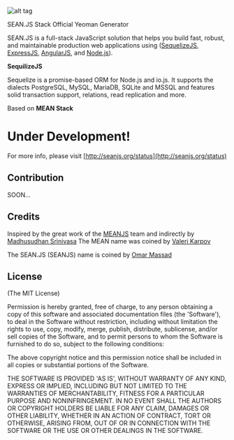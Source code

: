 ![alt tag](http://www.seanjs.org/modules/core/client/img/brand/logo.png)

SEAN.JS Stack Official Yeoman Generator

SEAN.JS is a full-stack JavaScript solution that helps you build fast, robust, and maintainable production web applications using ([SequelizeJS](http://docs.sequelizejs.com/en/latest), [ExpressJS](http://expressjs.com/), [AngularJS](http://angularjs.org/), and [Node.js](http://www.nodejs.org/)).

**SequilizeJS**

Sequelize is a promise-based ORM for Node.js and io.js. It supports the dialects PostgreSQL, MySQL,
MariaDB, SQLite and MSSQL and features solid transaction support, relations, read replication and
more.


Based on **MEAN Stack**

# Under Development!

For more info, please visit [http://seanjs.org/status](http://seanjs.org/status)


## Contribution

SOON...

## Credits
Inspired by the great work of the [MEANJS](http://meanjs.org) team and indirectly by [Madhusudhan Srinivasa](https://github.com/madhums/)
The MEAN name was coined by [Valeri Karpov](http://blog.mongodb.org/post/49262866911/the-mean-stack-mongodb-expressjs-angularjs)

The SEAN.JS (SEANJS) name is coined by [Omar Massad](https://github.com/Massad)

## License
(The MIT License)

Permission is hereby granted, free of charge, to any person obtaining
a copy of this software and associated documentation files (the
'Software'), to deal in the Software without restriction, including
without limitation the rights to use, copy, modify, merge, publish,
distribute, sublicense, and/or sell copies of the Software, and to
permit persons to whom the Software is furnished to do so, subject to
the following conditions:

The above copyright notice and this permission notice shall be
included in all copies or substantial portions of the Software.

THE SOFTWARE IS PROVIDED 'AS IS', WITHOUT WARRANTY OF ANY KIND,
EXPRESS OR IMPLIED, INCLUDING BUT NOT LIMITED TO THE WARRANTIES OF
MERCHANTABILITY, FITNESS FOR A PARTICULAR PURPOSE AND NONINFRINGEMENT.
IN NO EVENT SHALL THE AUTHORS OR COPYRIGHT HOLDERS BE LIABLE FOR ANY
CLAIM, DAMAGES OR OTHER LIABILITY, WHETHER IN AN ACTION OF CONTRACT,
TORT OR OTHERWISE, ARISING FROM, OUT OF OR IN CONNECTION WITH THE
SOFTWARE OR THE USE OR OTHER DEALINGS IN THE SOFTWARE.